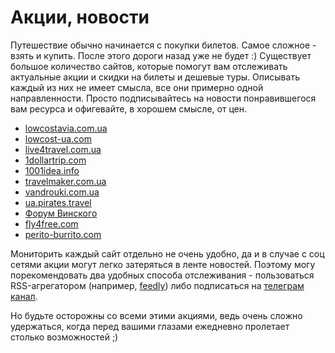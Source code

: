 # Акции, новости

Путешествие обычно начинается с покупки билетов. Самое сложное - взять и купить. После этого дороги назад уже не будет :)
Существует большое количество сайтов, которые помогут вам отслеживать актуальные акции и скидки на билеты и дешевые туры.
Описывать каждый из них не имеет смысла, все они примерно одной направленности. 
Просто подписывайтесь на новости понравившегося вам ресурса и офигевайте, в хорошем смысле, от цен.

* [lowcostavia.com.ua](http://lowcostavia.com.ua)
* [lowcost-ua.com](http://lowcost-ua.com)
* [live4travel.com.ua](http://live4travel.com.ua)
* [1dollartrip.com](http://1dollartrip.com)
* [1001idea.info](http://1001idea.info)
* [travelmaker.com.ua](http://travelmaker.com.ua)
* [vandrouki.com.ua](https://vandrouki.com.ua)
* [ua.pirates.travel](https://ua.pirates.travel)
* [Форум Винского](http://forum.awd.ru/viewforum.php?f=60)
* [fly4free.com](http://fly4free.com)
* [perito-burrito.com](https://perito-burrito.com)


Мониторить каждый сайт отдельно не очень удобно, да и в случае с соц сетями акции могут легко затеряться в 
ленте новостей. Поэтому могу порекомендовать два удобных способа отслеживания - пользоваться RSS-агрегатором
(например, [feedly](https://feedly.com)) либо подписаться на [телеграм канал](https://t.me/arthurontour).

Но будьте осторожны со всеми этими акциями, ведь очень сложно удержаться, 
когда перед вашими глазами ежедневно пролетает столько возможностей ;)

